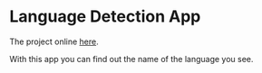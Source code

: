 # Language Detection App

The project online [here](https://volodymyrvoronov.github.io/Language-Detection-App.io/).

With this app you can find out the name of the language you see.
